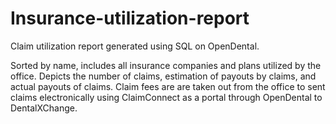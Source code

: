 # Insurance-utilization-report
Claim utilization report generated using SQL on OpenDental. 

Sorted by name, includes all insurance companies and plans utilized by the office. 
Depicts the number of claims, estimation of payouts by claims, and actual payouts of claims. 
Claim fees are are taken out from the office to sent claims electronically using ClaimConnect as a portal through OpenDental to DentalXChange.
